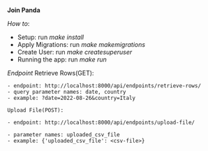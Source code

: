 **Join Panda**

 *How to*:
- Setup: run *make install*
- Apply Migrations: run *make makemigrations*
- Create User: run *make createsuperuser*
- Running the app: run *make run*

 *Endpoint*
    Retrieve Rows(GET): 

    - endpoint: http://localhost:8000/api/endpoints/retrieve-rows/
    - query parameter names: date, country
    - example: ?date=2022-08-26&country=Italy
 
    Upload File(POST): 

    - endpoint: http://localhost:8000/api/endpoints/upload-file/
    
    - parameter names: uploaded_csv_file
    - example: {'uploaded_csv_file': <csv-file>}
    



 
